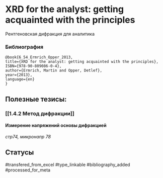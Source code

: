 # XRD for the analyst: getting acquainted with the principles

Рентгеновская дифракция для аналитика

### Библиография
```
@book{6_54_Ermrich_Opper_2013,
title={XRD for the analyst: getting acquainted with the principles},
ISBN={978-90-809086-0-4},
author={Ermrich, Martin and Opper, Detlef},
year={2013},
language={en}
}
```

## Полезные тезисы:
### [[1.4.2 Метод дифракции]]
#### Измерение напряжений основы дифракцией
_стр74, микронапр 78_


## Статусы
#transfered_from_excel 
#type_linkable 
#bibliography_added
#processed_for_meta
